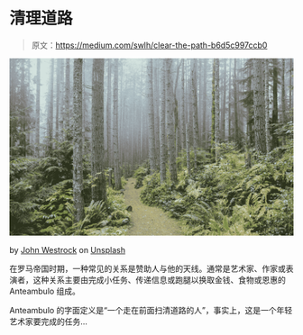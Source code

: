 # 清理道路

> 原文：<https://medium.com/swlh/clear-the-path-b6d5c997ccb0>

![](img/d635af371dc0816624339e353287a236.png)

by [John Westrock](https://unsplash.com/@johnwestrock?utm_source=medium&utm_medium=referral) on [Unsplash](https://unsplash.com?utm_source=medium&utm_medium=referral)

在罗马帝国时期，一种常见的关系是赞助人与他的天线。通常是艺术家、作家或表演者，这种关系主要由完成小任务、传递信息或跑腿以换取金钱、食物或恩惠的 Anteambulo 组成。

Anteambulo 的字面定义是“一个走在前面扫清道路的人”，事实上，这是一个年轻艺术家要完成的任务…